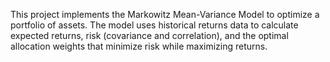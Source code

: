 This project implements the Markowitz Mean-Variance Model to optimize a portfolio of assets. 
The model uses historical returns data to calculate expected returns, risk (covariance and correlation), and the optimal allocation weights that minimize risk while maximizing returns.


